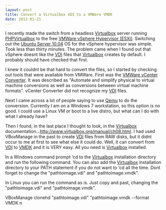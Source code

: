 ```yaml
---
layout: post
title: Convert a Virtualbox VDI to a VMWare VMDK
date: 2012-01-21
---
```


I recently made the switch from a headless <a href="http://www.virtualbox.org/" target="_blank">Virtualbox</a> server running <a href="http://code.google.com/p/phpvirtualbox/" target="_blank">PHPVirtualbox</a> to the free <a href="http://www.vmware.com/products/vsphere-hypervisor/overview.html" target="_blank">VMWare vSphere Hypervisor (ESXi)</a>.  Switching out the <a href="http://ubuntu.com/" target="_blank">Ubuntu Server 10.04</a> OS for the vSphere hypervisor was simple.  Took less than thirty minutes.  The problem came when I found out that vSphere doesnt like the <a href="http://en.wikipedia.org/wiki/VDI_(file_format)#Virtual_Disk_Image" target="_blank">VDI</a> files that <a href="http://www.virtualbox.org/" target="_blank">Virtualbox</a> creates by default.  I probably should have checked that first.  

I knew it couldnt be that hard to convert the files, so I started by checking out tools that were available from VMWare. First was the <a href="http://www.vmware.com/products/converter/" target="_blank">VMWare vCenter Converter</a>.  It was described as "Automate and simplify physical to virtual machine conversions as well as conversions between virtual machine formats".  vCenter Converter did not recognize my <a href="http://en.wikipedia.org/wiki/VDI_(file_format)#Virtual_Disk_Image" target="_blank">VDI</a> files.  

Next I came across a lot of people saying to use <a href="http://qemu.org/" target="_blank">Qemu</a> to do the conversion.  Currently I am on a Windows 7 workstation, so this option is no good. I could use a Linux VM or boot to a live distro, but what can I do with what I already have?  

Then I found, in the last place I thought to look, in the <a href="http://www.virtualbox.org/" target="_blank">Virtualbox</a> documentation&#8230;<a href="http://www.virtualbox.org/manual/ch08.html" target="_blank">http://www.virtualbox.org/manual/ch08.html</a>.  I had used VBoxManage in the past to create <a href="http://en.wikipedia.org/wiki/VDI_(file_format)#Virtual_Disk_Image" target="_blank">VDI</a> files from RAW disks, but it didnt occur to me at first to see what else it could do.  Well, it can convert from <a href="http://en.wikipedia.org/wiki/VDI_(file_format)#Virtual_Disk_Image" target="_blank">VDI</a> to <a href="http://en.wikipedia.org/wiki/VMDK" target="_blank">VMDK</a> and it is VERY easy.  All you need is <a href="http://www.virtualbox.org/" target="_blank">Virtualbox</a> installed.   

In a Windows command prompt &#8216;cd to the <a href="http://www.virtualbox.org/" target="_blank">Virtualbox</a> installation directory and run the following command.  You can also add the <a href="http://www.virtualbox.org/" target="_blank">Virtualbox</a> installation directory to your PATH statement if you do not want to &#8216;cd all the time.  Dont forget to change the "pathtoimage.vdi" and "pathtoimage.vmdk".  

In Linux you can run the command as is. Just copy and past, changing the "pathtoimage.vdi" and "pathtoimage.vmdk".  

VBoxManage clonehd "pathtoimage.vdi" "pathtoimage.vmdk --format VMDK  n
